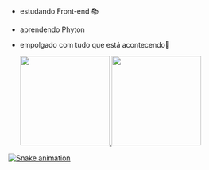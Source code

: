 
- estudando Front-end 📚
- aprendendo Phyton
- empolgado com tudo que está acontecendo🤗




  <a href="h://git.com/Poullrs">
  <img height = "180em" src = "https://github-readme-stats.vercel.app/api?username=Poullrs&show_icons=false&theme=merko&include_all_commits=true&count_private=true" />
    <img height="180em" src="https://github-readme-stats.vercel.app/api/top-langs/?username=Poullrs&layout=compact&langs_count=7&theme=dracula"/> 

![Snake animation](https://github.com/Poullrs/Poullrs.git/blob/output/github-contribution-grid-snake.svg)


 
</div>





  
